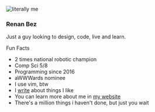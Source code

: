 ![literally me](https://github.com/user-attachments/assets/694f0eb9-8f69-4c36-8e48-7383a4d5f598)

### Renan Bez

Just a guy looking to design, code, live and learn.

Fun Facts
* 2 times national robotic champion
* Comp Sci 5/8
* Programming since 2016
* aWWWards nominee
* I use vim, btw
* I [write](https://medium.com/@therealrenanbez) about things I like
* You can learn more about me in [my website](https://www.renanbez.com/)
* There's a million things i haven't done, but just you wait
